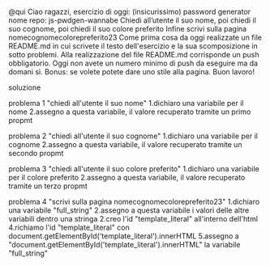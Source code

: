 @qui
Ciao ragazzi,
esercizio di oggi: (insicurissimo) password generator
nome repo: js-pwdgen-wannabe
Chiedi all’utente il suo nome,
poi chiedi il suo cognome,
poi chiedi il suo colore preferito
Infine scrivi sulla pagina nomecognomecolorepreferito23
Come prima cosa da oggi realizzate un file README.md in cui scrivete il testo dell'esercizio e la sua scomposizione in sotto problemi. Alla realizzazione del file README.md corrisponde un push obbligatorio.
Oggi non avete un numero minimo di push da eseguire ma da domani sì.
Bonus: se volete potete dare uno stile alla pagina.
Buon lavoro!

soluzione

problema 1 "chiedi all'utente il suo nome"
1.dichiaro una variabile per il nome
2.assegno a questa variabile, il valore recuperato tramite un primo propmt

problema 2 "chiedi all'utente il suo cognome"
1.dichiaro una variabile per il cognome
2.assegno a questa variabile, il valore recuperato tramite un secondo propmt

problema 3 "chiedi all'utente il suo colore preferito"
1.dichiaro una variabile per il colore preferito
2.assegno a questa variabile, il valore recuperato tramite un terzo propmt

problema 4 "scrivi sulla pagina nomecognomecolorepreferito23"
1.dichiaro una variabile "full_string"
2.assegno a questa variabile i valori delle altre variabili dentro una stringa
2.creo l'id "template_literal" all'interno dell'html
4.richiamo l'id "template_literal" con document.getElementById('template_literal').innerHTML
5.assegno a "document.getElementById('template_literal').innerHTML" la variabile "full_string"

